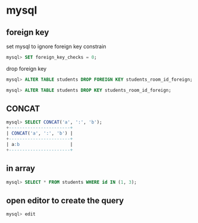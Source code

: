 # mysql

## foreign key

set mysql to ignore foreign key constrain

```sql
mysql> SET foreign_key_checks = 0;
```

drop foreign key

```sql
mysql> ALTER TABLE students DROP FOREIGN KEY students_room_id_foreign;

mysql> ALTER TABLE students DROP KEY students_room_id_foreign;
```

## CONCAT

```sql
mysql> SELECT CONCAT('a', ':', 'b');
+-----------------------+
| CONCAT('a', ':', 'b') |
+-----------------------+
| a:b                   |
+-----------------------+
```

## in array

```sql
mysql> SELECT * FROM students WHERE id IN (1, 3);
```

## open editor to create the query

```sql
mysql> edit
```
